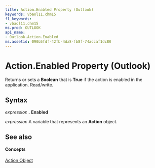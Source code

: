 ```yaml
---
title: Action.Enabled Property (Outlook)
keywords: vbaol11.chm15
f1_keywords:
- vbaol11.chm15
ms.prod: OUTLOOK
api_name:
- Outlook.Action.Enabled
ms.assetid: 090b5fdf-42fb-4da8-fb8f-74accaf1dc80
---
```



# Action.Enabled Property (Outlook)

Returns or sets a  **Boolean** that is **True** if the action is enabled in the application. Read/write.


## Syntax

 _expression_ . **Enabled**

 _expression_ A variable that represents an **Action** object.


## See also


#### Concepts


[Action Object](action-object-outlook.md)

